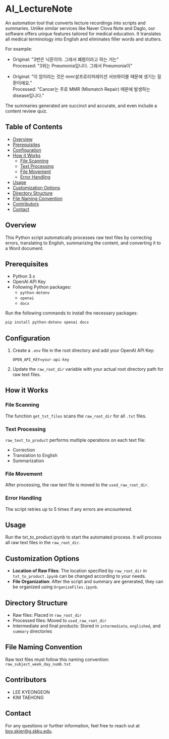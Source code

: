 # AI_LectureNote
An automation tool that converts lecture recordings into scripts and summaries. Unlike similar services like Naver Clova Note and Daglo, our software offers unique features tailored for medical education. It translates all medical terminology into English and eliminates filler words and stutters.

For example:
- Original: "3번은 닉몬이야. 그래서 폐렴이라고 하는 거는"  
  Processed: "3위는 Pneumonia입니다. 그래서 Pneumonia이"

- Original: "이 암이라는 것은 mmr살프로리퍼레이션 서브와이블 때문에 생기는 질환이에요."  
  Processed: "Cancer는 주로 MMR (Mismatch Repair) 때문에 발생하는 disease입니다."

The summaries generated are succinct and accurate, and even include a content review quiz.

## Table of Contents
- [Overview](#overview)
- [Prerequisites](#prerequisites)
- [Configuration](#configuration)
- [How it Works](#how-it-works)
  - [File Scanning](#file-scanning)
  - [Text Processing](#text-processing)
  - [File Movement](#file-movement)
  - [Error Handling](#error-handling)
- [Usage](#usage)
- [Customization Options](#customization-options)
- [Directory Structure](#directory-structure)
- [File Naming Convention](#file-naming-convention)
- [Contributors](#contributors)
- [Contact](#contact)

## Overview
This Python script automatically processes raw text files by correcting errors, translating to English, summarizing the content, and converting it to a Word document.

## Prerequisites
- Python 3.x
- OpenAI API Key
- Following Python packages:
  - `python-dotenv`
  - `openai`
  - `docx`

Run the following commands to install the necessary packages:
```bash
pip install python-dotenv openai docx
```
## Configuration
1. Create a `.env` file in the root directory and add your OpenAI API Key:
    ```text
    OPEN_API_KEY=your-api-key
    ```
2. Update the `raw_root_dir` variable with your actual root directory path for raw text files.

## How it Works

### File Scanning
The function `get_txt_files` scans the `raw_root_dir` for all `.txt` files.

### Text Processing
`raw_text_to_product` performs multiple operations on each text file:
  - Correction
  - Translation to English
  - Summarization

### File Movement
After processing, the raw text file is moved to the `used_raw_root_dir`.

### Error Handling
The script retries up to 5 times if any errors are encountered.

## Usage
Run the txt_to_product.ipynb to start the automated process. It will process all raw text files in the `raw_root_dir`.

## Customization Options
- **Location of Raw Files**: The location specified by `raw_root_dir` in `txt_to_product.ipynb` can be changed according to your needs.
- **File Organization**: After the script and summary are generated, they can be organized using `OrganizeFiles.ipynb`.

## Directory Structure
- Raw files: Placed in `raw_root_dir`
- Processed files: Moved to `used_raw_root_dir`
- Intermediate and final products: Stored in `intermediate`, `englished`, and `summary` directories

## File Naming Convention
Raw text files must follow this naming convention:
`raw_subject_week_day_numb.txt`

## Contributors
- LEE KYEONGEON
- KIM TAEHONG

## Contact
For any questions or further information, feel free to reach out at [boy.skier@g.skku.edu](mailto:boy.skier@g.skku.edu).
